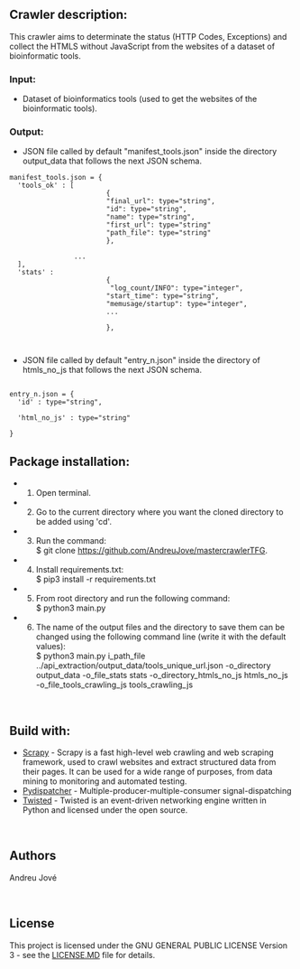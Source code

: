 
## Crawler description:
This crawler aims to determinate the status (HTTP Codes, Exceptions) and collect the HTMLS without JavaScript from the websites of a dataset of bioinformatic tools.<br />

### Input:
- Dataset of bioinformatics tools (used to get the websites of the bioinformatic tools).<br />

### Output:
- JSON file called by default "manifest_tools.json" inside the directory output_data that follows the next JSON schema. 

```
manifest_tools.json = {
  'tools_ok' : [
                        {
                        "final_url": type="string",
                        "id": type="string",
                        "name": type="string",
                        "first_url": type="string"
                        "path_file": type="string"
                        },

                ...
  ],
  'stats' : 
                        {
                         "log_count/INFO": type="integer",
                        "start_time": type="string",
                        "memusage/startup": type="integer",
                        ...

                        },
                        
        
```

- JSON file called by default "entry_n.json" inside the directory of htmls_no_js that follows the next JSON schema. 

```

entry_n.json = {
  'id' : type="string",
 
  'html_no_js' : type="string"
                        
}
```


## Package installation:

- 1) Open terminal.
- 2) Go to the current directory where you want the cloned directory to be added using 'cd'.
- 3) Run the command: <br />
        $ git clone https://github.com/AndreuJove/mastercrawlerTFG.
- 4) Install requirements.txt: <br />
        $ pip3 install -r requirements.txt
- 5) From root directory and run the following command:<br />
        $ python3 main.py
- 6) The name of the output files and the directory to save them can be changed using the following command line (write it with the default values):<br />
        $ python3 main.py 
        i_path_file ../api_extraction/output_data/tools_unique_url.json 
        -o_directory output_data 
        -o_file_stats stats
        -o_directory_htmls_no_js htmls_no_js
        -o_file_tools_crawling_js tools_crawling_js
<br />


## Build with:
- [Scrapy](https://docs.scrapy.org/en/latest/) - Scrapy is a fast high-level web crawling and web scraping framework, used to crawl websites and extract structured data from their pages. It can be used for a wide range of purposes, from data mining to monitoring and automated testing.
- [Pydispatcher](https://grass.osgeo.org/grass79/manuals/libpython/pydispatch.html) - Multiple-producer-multiple-consumer signal-dispatching
- [Twisted](https://readthedocs.org/projects/twisted/) - Twisted is an event-driven networking engine written in Python and licensed under the open source.

<br />


## Authors

Andreu Jové

<br />


## License

This project is licensed under the GNU GENERAL PUBLIC LICENSE Version 3 - see the [LICENSE.MD](https://github.com/AndreuJove/mastercrawlerTFG/blob/master/LICENSE.md) file for details.